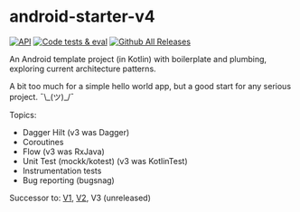 # android-starter-v4
[![API](https://img.shields.io/badge/API-21%2B-brightgreen.svg?style=flat)](https://android-arsenal.com/api?level=19)
[![Code tests & eval](https://github.com/d4rken/android-starter-v4/actions/workflows/code-checks.yml/badge.svg)](https://github.com/d4rken/android-starter-v4/actions/workflows/code-checks.yml)
[![Github All Releases](https://img.shields.io/github/downloads/d4rken/android-starter-v4/total.svg)]()

An Android template project (in Kotlin) with boilerplate and plumbing, exploring current architecture patterns.

A bit too much for a simple hello world app, but a good start for any serious project. ¯\\\_(ツ)_/¯

Topics:
* Dagger Hilt (v3 was Dagger)
* Coroutines
* Flow (v3 was RxJava)
* Unit Test (mockk/kotest) (v3 was KotlinTest)
* Instrumentation tests
* Bug reporting (bugsnag)

Successor to: [V1](https://github.com/d4rken/android-kotlin-starter), [V2](https://github.com/d4rken/android-kotlin-starter-v2), V3 (unreleased)
 
